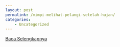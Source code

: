 ```yaml
---
layout: post
permalink: /mimpi-melihat-pelangi-setelah-hujan/
categories:
    - Uncategorized
---
```


[Baca Selengkapnya](/05)